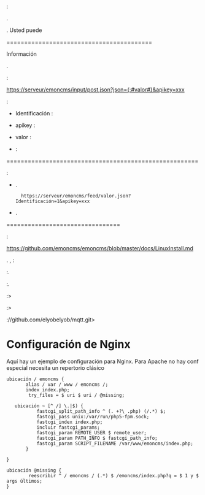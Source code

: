  :




.




. Usted puede


 
=========================================



Información


.





 :

[https://serveur/emoncms/input/post.json?json={:\#valor\#}&apikey=xxx](https://serveur/emoncms/input/post.json?json={:#valor#}&apikey=xxx)

 :

-   Identificación : 

-   apikey : 

-   valor : 
    

-    : 

 
======================================================


:

-   
    . 
    
    

        https://serveur/emoncms/feed/valor.json?Identificación=1&apikey=xxx

-   
    . 
    
    
    
    
    

 
================================

 :

<https://github.com/emoncms/emoncms/blob/master/docs/LinuxInstall.md>




. ,
 :

:.



:.


:>

:>

://github.com/elyobelyob/mqtt.git>

Configuración de Nginx 
===================

Aquí hay un ejemplo de configuración para Nginx. Para Apache no hay
conf especial necesita un repertorio clásico

    ubicación / emoncms {
           alias / var / www / emoncms /;
           index index.php;
            try_files = $ uri $ uri / @missing;

       ubicación ~ [^ /] \.|$) {
               fastcgi_split_path_info ^ (. +?\ .php) (/.*) $;
               fastcgi_pass unix:/var/run/php5-fpm.sock;
               fastcgi_index index.php;
               incluir fastcgi_params;
               fastcgi_param REMOTE_USER $ remote_user;
               fastcgi_param PATH_INFO $ fastcgi_path_info;
               fastcgi_param SCRIPT_FILENAME /var/www/emoncms/index.php;
           }

    }

    ubicación @missing {
            reescribir ^ / emoncms / (.*) $ /emoncms/index.php?q = $ 1 y $ args últimos;
    }
